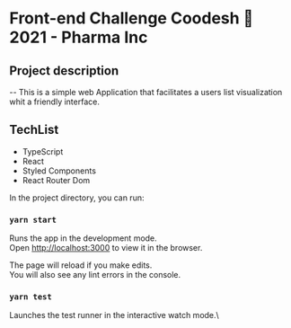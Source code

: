 # Front-end Challenge Coodesh 🏅 2021 - Pharma Inc

## Project description

-- This is a simple web Application that facilitates a users list visualization whit a friendly interface.

## TechList

* TypeScript
* React
* Styled Components
* React Router Dom


In the project directory, you can run:

### `yarn start`

Runs the app in the development mode.\
Open [http://localhost:3000](http://localhost:3000) to view it in the browser.

The page will reload if you make edits.\
You will also see any lint errors in the console.

### `yarn test`

Launches the test runner in the interactive watch mode.\
